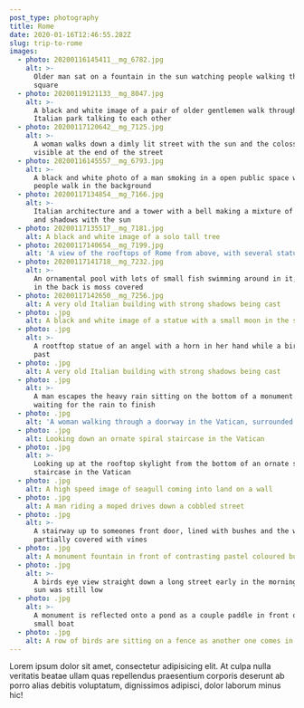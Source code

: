 ```yaml
---
post_type: photography
title: Rome
date: 2020-01-16T12:46:55.282Z
slug: trip-to-rome
images:
  - photo: 20200116145411__mg_6782.jpg
    alt: >-
      Older man sat on a fountain in the sun watching people walking through the
      square
  - photo: 20200119121133__mg_8047.jpg
    alt: >-
      A black and white image of a pair of older gentlemen walk through an
      Italian park talking to each other
  - photo: 20200117120642__mg_7125.jpg
    alt: >-
      A woman walks down a dimly lit street with the sun and the colosseum
      visible at the end of the street
  - photo: 20200116145557__mg_6793.jpg
    alt: >-
      A black and white photo of a man smoking in a open public space while
      people walk in the background
  - photo: 20200117134854__mg_7166.jpg
    alt: >-
      Italian architecture and a tower with a bell making a mixture of colours
      and shadows with the sun
  - photo: 20200117135517__mg_7181.jpg
    alt: A black and white image of a solo tall tree
  - photo: 20200117140654__mg_7199.jpg
    alt: 'A view of the rooftops of Rome from above, with several statues visible'
  - photo: 20200117141718__mg_7232.jpg
    alt: >-
      An ornamental pool with lots of small fish swimming around in it, the wall
      in the back is moss covered
  - photo: 20200117142650__mg_7256.jpg
    alt: A very old Italian building with strong shadows being cast
  - photo: .jpg
    alt: A black and white image of a statue with a small moon in the sky behind it
  - photo: .jpg
    alt: >-
      A rootftop statue of an angel with a horn in her hand while a bird flies
      past
  - photo: .jpg
    alt: A very old Italian building with strong shadows being cast
  - photo: .jpg
    alt: >-
      A man escapes the heavy rain sitting on the bottom of a monument column
      waiting for the rain to finish
  - photo: .jpg
    alt: 'A woman walking through a doorway in the Vatican, surrounded by artworks'
  - photo: .jpg
    alt: Looking down an ornate spiral staircase in the Vatican
  - photo: .jpg
    alt: >-
      Looking up at the rooftop skylight from the bottom of an ornate spiral
      staircase in the Vatican
  - photo: .jpg
    alt: A high speed image of seagull coming into land on a wall
  - photo: .jpg
    alt: A man riding a moped drives down a cobbled street
  - photo: .jpg
    alt: >-
      A stairway up to someones front door, lined with bushes and the walls
      partially covered with vines
  - photo: .jpg
    alt: A monument fountain in front of contrasting pastel coloured buildings
  - photo: .jpg
    alt: >-
      A birds eye view straight down a long street early in the morning when the
      sun was still low
  - photo: .jpg
    alt: >-
      A monument is reflected onto a pond as a couple paddle in front of it on a
      small boat
  - photo: .jpg
    alt: A row of birds are sitting on a fence as another one comes in to land
---
```

Lorem ipsum dolor sit amet, consectetur adipisicing elit. At culpa nulla veritatis beatae ullam quas repellendus praesentium corporis deserunt ab porro alias debitis voluptatum, dignissimos adipisci, dolor laborum minus hic!